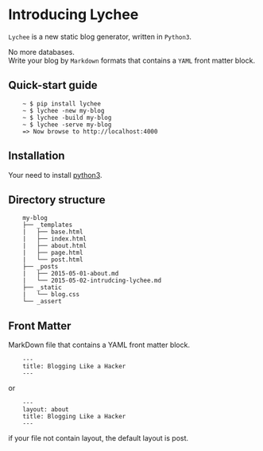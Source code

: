 ﻿# Introducing Lychee

`Lychee` is a new static blog generator, written in `Python3`.    

No more databases.     
Write your blog by `Markdown` formats that contains a `YAML` front matter block.    


## Quick-start guide    


        ~ $ pip install lychee
        ~ $ lychee -new my-blog
        ~ $ lychee -build my-blog
        ~ $ lychee -serve my-blog
        => Now browse to http://localhost:4000

   
## Installation    
Your need to install [python3](https://www.python.org/).


## Directory structure    

        my-blog
        ├── _templates
        |   ├── base.html
        |   ├── index.html
        |   ├── about.html
        |   ├── page.html
        |   └── post.html
        ├── _posts
        |   ├── 2015-05-01-about.md
        |   └── 2015-05-02-intrudcing-lychee.md
        ├── _static
        |   └── blog.css
        └── _assert    


## Front Matter
MarkDown file that contains a YAML front matter block.    

        ---
        title: Blogging Like a Hacker
        ---
or    

        ---
        layout: about
        title: Blogging Like a Hacker
        ---

if your file not contain layout, the default layout is post.   